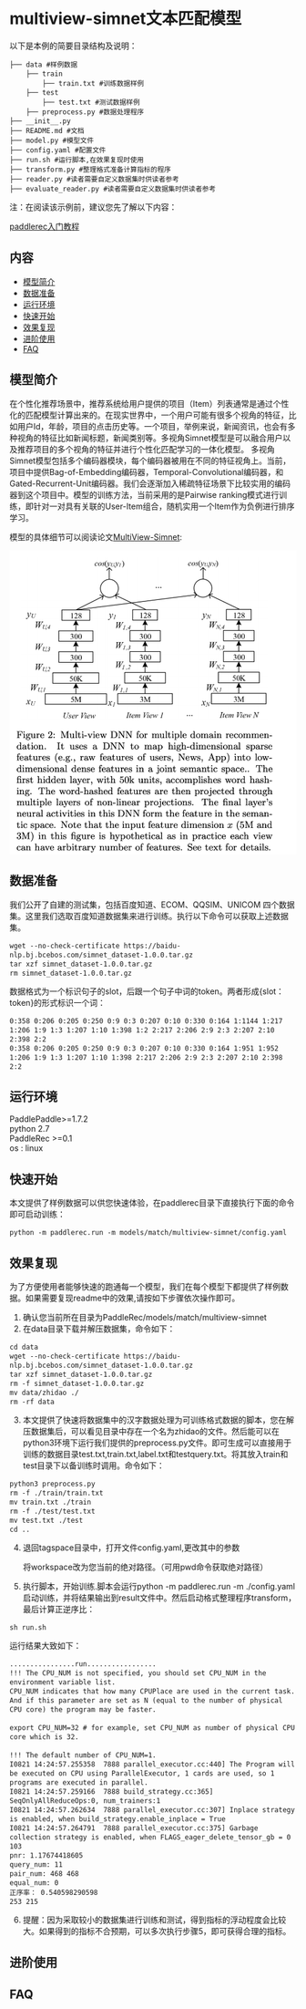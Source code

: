 # multiview-simnet文本匹配模型

以下是本例的简要目录结构及说明： 

```
├── data #样例数据
	├── train
		├── train.txt #训练数据样例
	├── test
    	├── test.txt #测试数据样例
	├── preprocess.py #数据处理程序
├── __init__.py
├── README.md #文档
├── model.py #模型文件
├── config.yaml #配置文件
├── run.sh #运行脚本,在效果复现时使用
├── transform.py #整理格式准备计算指标的程序
├── reader.py #读者需要自定义数据集时供读者参考
├── evaluate_reader.py #读者需要自定义数据集时供读者参考
```
注：在阅读该示例前，建议您先了解以下内容：

[paddlerec入门教程](https://github.com/PaddlePaddle/PaddleRec/blob/master/README.md)

## 内容

- [模型简介](#模型简介)
- [数据准备](#数据准备)
- [运行环境](#运行环境)
- [快速开始](#快速开始)
- [效果复现](#效果复现)
- [进阶使用](#进阶使用)
- [FAQ](#FAQ)


## 模型简介
在个性化推荐场景中，推荐系统给用户提供的项目（Item）列表通常是通过个性化的匹配模型计算出来的。在现实世界中，一个用户可能有很多个视角的特征，比如用户Id，年龄，项目的点击历史等。一个项目，举例来说，新闻资讯，也会有多种视角的特征比如新闻标题，新闻类别等。多视角Simnet模型是可以融合用户以及推荐项目的多个视角的特征并进行个性化匹配学习的一体化模型。 多视角Simnet模型包括多个编码器模块，每个编码器被用在不同的特征视角上。当前，项目中提供Bag-of-Embedding编码器，Temporal-Convolutional编码器，和Gated-Recurrent-Unit编码器。我们会逐渐加入稀疏特征场景下比较实用的编码器到这个项目中。模型的训练方法，当前采用的是Pairwise ranking模式进行训练，即针对一对具有关联的User-Item组合，随机实用一个Item作为负例进行排序学习。 

模型的具体细节可以阅读论文[MultiView-Simnet](https://www.microsoft.com/en-us/research/wp-content/uploads/2016/02/frp1159-songA.pdf):
<p align="center">
<img align="center" src="../../../doc/imgs/multiview-simnet.png">
<p>

## 数据准备
我们公开了自建的测试集，包括百度知道、ECOM、QQSIM、UNICOM 四个数据集。这里我们选取百度知道数据集来进行训练。执行以下命令可以获取上述数据集。
```
wget --no-check-certificate https://baidu-nlp.bj.bcebos.com/simnet_dataset-1.0.0.tar.gz
tar xzf simnet_dataset-1.0.0.tar.gz
rm simnet_dataset-1.0.0.tar.gz
```

数据格式为一个标识句子的slot，后跟一个句子中词的token。两者形成{slot：token}的形式标识一个词：  
```
0:358 0:206 0:205 0:250 0:9 0:3 0:207 0:10 0:330 0:164 1:1144 1:217 1:206 1:9 1:3 1:207 1:10 1:398 1:2 2:217 2:206 2:9 2:3 2:207 2:10 2:398 2:2
0:358 0:206 0:205 0:250 0:9 0:3 0:207 0:10 0:330 0:164 1:951 1:952 1:206 1:9 1:3 1:207 1:10 1:398 2:217 2:206 2:9 2:3 2:207 2:10 2:398 2:2
```

## 运行环境
PaddlePaddle>=1.7.2  
python 2.7  
PaddleRec >=0.1  
os : linux  

## 快速开始
本文提供了样例数据可以供您快速体验，在paddlerec目录下直接执行下面的命令即可启动训练： 

```
python -m paddlerec.run -m models/match/multiview-simnet/config.yaml
```   


## 效果复现
为了方便使用者能够快速的跑通每一个模型，我们在每个模型下都提供了样例数据。如果需要复现readme中的效果,请按如下步骤依次操作即可。  
1. 确认您当前所在目录为PaddleRec/models/match/multiview-simnet
2. 在data目录下载并解压数据集，命令如下：  
``` 
cd data
wget --no-check-certificate https://baidu-nlp.bj.bcebos.com/simnet_dataset-1.0.0.tar.gz
tar xzf simnet_dataset-1.0.0.tar.gz
rm -f simnet_dataset-1.0.0.tar.gz
mv data/zhidao ./
rm -rf data
```
3. 本文提供了快速将数据集中的汉字数据处理为可训练格式数据的脚本，您在解压数据集后，可以看见目录中存在一个名为zhidao的文件。然后能可以在python3环境下运行我们提供的preprocess.py文件。即可生成可以直接用于训练的数据目录test.txt,train.txt,label.txt和testquery.txt。将其放入train和test目录下以备训练时调用。命令如下：
```
python3 preprocess.py
rm -f ./train/train.txt
mv train.txt ./train
rm -f ./test/test.txt
mv test.txt ./test
cd ..
```
4. 退回tagspace目录中，打开文件config.yaml,更改其中的参数  

    将workspace改为您当前的绝对路径。（可用pwd命令获取绝对路径）  

5.  执行脚本，开始训练.脚本会运行python -m paddlerec.run -m ./config.yaml启动训练，并将结果输出到result文件中。然后启动格式整理程序transform，最后计算正逆序比：
```
sh run.sh
```

运行结果大致如下：
```
................run.................
!!! The CPU_NUM is not specified, you should set CPU_NUM in the environment variable list.
CPU_NUM indicates that how many CPUPlace are used in the current task.
And if this parameter are set as N (equal to the number of physical CPU core) the program may be faster.

export CPU_NUM=32 # for example, set CPU_NUM as number of physical CPU core which is 32.

!!! The default number of CPU_NUM=1.
I0821 14:24:57.255358  7888 parallel_executor.cc:440] The Program will be executed on CPU using ParallelExecutor, 1 cards are used, so 1 programs are executed in parallel.
I0821 14:24:57.259166  7888 build_strategy.cc:365] SeqOnlyAllReduceOps:0, num_trainers:1
I0821 14:24:57.262634  7888 parallel_executor.cc:307] Inplace strategy is enabled, when build_strategy.enable_inplace = True
I0821 14:24:57.264791  7888 parallel_executor.cc:375] Garbage collection strategy is enabled, when FLAGS_eager_delete_tensor_gb = 0
103
pnr: 1.17674418605
query_num: 11
pair_num: 468 468
equal_num: 0
正序率： 0.540598290598
253 215
```
6. 提醒：因为采取较小的数据集进行训练和测试，得到指标的浮动程度会比较大。如果得到的指标不合预期，可以多次执行步骤5，即可获得合理的指标。
## 进阶使用
  
## FAQ
